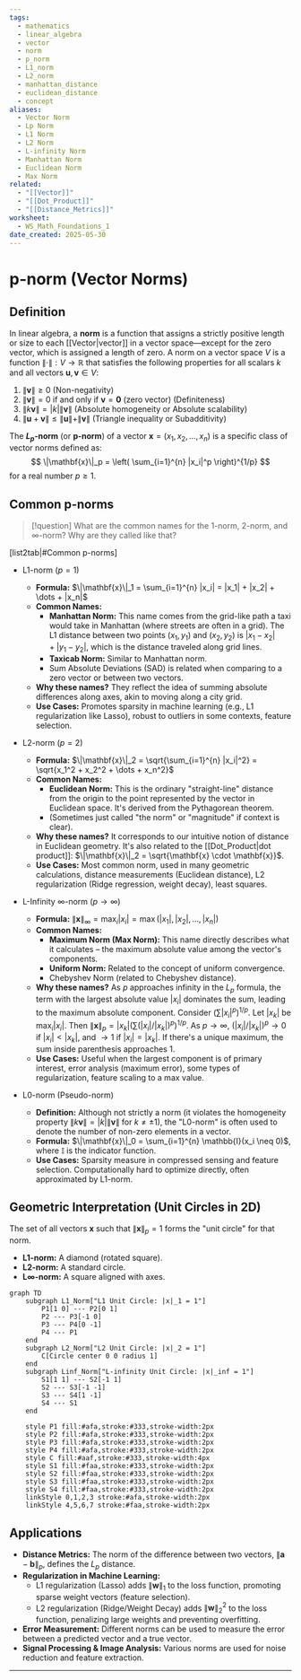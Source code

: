 ```yaml
---
tags:
  - mathematics
  - linear_algebra
  - vector
  - norm
  - p_norm
  - L1_norm
  - L2_norm
  - manhattan_distance
  - euclidean_distance
  - concept
aliases:
  - Vector Norm
  - Lp Norm
  - L1 Norm
  - L2 Norm
  - L-infinity Norm
  - Manhattan Norm
  - Euclidean Norm
  - Max Norm
related:
  - "[[Vector]]"
  - "[[Dot_Product]]"
  - "[[Distance_Metrics]]"
worksheet:
  - WS_Math_Foundations_1
date_created: 2025-05-30
---
```

# p-norm (Vector Norms)

## Definition
In linear algebra, a **norm** is a function that assigns a strictly positive length or size to each [[Vector|vector]] in a vector space—except for the zero vector, which is assigned a length of zero. A norm on a vector space $V$ is a function $\| \cdot \|: V \to \mathbb{R}$ that satisfies the following properties for all scalars $k$ and all vectors $\mathbf{u}, \mathbf{v} \in V$:
1.  $\|\mathbf{v}\| \ge 0$ (Non-negativity)
2.  $\|\mathbf{v}\| = 0$ if and only if $\mathbf{v} = \mathbf{0}$ (zero vector) (Definiteness)
3.  $\|k\mathbf{v}\| = |k| \|\mathbf{v}\|$ (Absolute homogeneity or Absolute scalability)
4.  $\|\mathbf{u} + \mathbf{v}\| \le \|\mathbf{u}\| + \|\mathbf{v}\|$ (Triangle inequality or Subadditivity)

The **$L_p$-norm** (or **p-norm**) of a vector $\mathbf{x} = (x_1, x_2, \dots, x_n)$ is a specific class of vector norms defined as:
$$ \|\mathbf{x}\|_p = \left( \sum_{i=1}^{n} |x_i|^p \right)^{1/p} $$
for a real number $p \ge 1$.

## Common p-norms

>[!question] What are the common names for the 1-norm, 2-norm, and ∞-norm? Why are they called like that?

[list2tab|#Common p-norms]
- L1-norm 
	($p=1$)
    - **Formula:** $\|\mathbf{x}\|_1 = \sum_{i=1}^{n} |x_i| = |x_1| + |x_2| + \dots + |x_n|$
    - **Common Names:**
        - **Manhattan Norm:** This name comes from the grid-like path a taxi would take in Manhattan (where streets are often in a grid). The L1 distance between two points $(x_1, y_1)$ and $(x_2, y_2)$ is $|x_1-x_2| + |y_1-y_2|$, which is the distance traveled along grid lines.
        - **Taxicab Norm:** Similar to Manhattan norm.
        - Sum Absolute Deviations (SAD) is related when comparing to a zero vector or between two vectors.
    - **Why these names?** They reflect the idea of summing absolute differences along axes, akin to moving along a city grid.
    - **Use Cases:** Promotes sparsity in machine learning (e.g., L1 regularization like Lasso), robust to outliers in some contexts, feature selection.

- L2-norm 
	($p=2$)
    - **Formula:** $\|\mathbf{x}\|_2 = \sqrt{\sum_{i=1}^{n} |x_i|^2} = \sqrt{x_1^2 + x_2^2 + \dots + x_n^2}$
    - **Common Names:**
        - **Euclidean Norm:** This is the ordinary "straight-line" distance from the origin to the point represented by the vector in Euclidean space. It's derived from the Pythagorean theorem.
        - (Sometimes just called "the norm" or "magnitude" if context is clear).
    - **Why these names?** It corresponds to our intuitive notion of distance in Euclidean geometry. It's also related to the [[Dot_Product|dot product]]: $\|\mathbf{x}\|_2 = \sqrt{\mathbf{x} \cdot \mathbf{x}}$.
    - **Use Cases:** Most common norm, used in many geometric calculations, distance measurements (Euclidean distance), L2 regularization (Ridge regression, weight decay), least squares.

- L-Infinity
	$\infty$-norm ($p \to \infty$)
    - **Formula:** $\|\mathbf{x}\|_\infty = \max_{i} |x_i| = \max(|x_1|, |x_2|, \dots, |x_n|)$
    - **Common Names:**
        - **Maximum Norm (Max Norm):** This name directly describes what it calculates – the maximum absolute value among the vector's components.
        - **Uniform Norm:** Related to the concept of uniform convergence.
        - Chebyshev Norm (related to Chebyshev distance).
    - **Why these names?** As $p$ approaches infinity in the $L_p$ formula, the term with the largest absolute value $|x_i|$ dominates the sum, leading to the maximum absolute component.
      Consider $(\sum |x_i|^p)^{1/p}$. Let $|x_k|$ be $\max_i |x_i|$. Then $\|\mathbf{x}\|_p = |x_k| (\sum (|x_i|/|x_k|)^p)^{1/p}$. As $p \to \infty$, $(|x_i|/|x_k|)^p \to 0$ if $|x_i| < |x_k|$, and $\to 1$ if $|x_i| = |x_k|$. If there's a unique maximum, the sum inside parenthesis approaches 1.
    - **Use Cases:** Useful when the largest component is of primary interest, error analysis (maximum error), some types of regularization, feature scaling to a max value.

- L0-norm (Pseudo-norm)
    - **Definition:** Although not strictly a norm (it violates the homogeneity property $\|k\mathbf{v}\| = |k| \|\mathbf{v}\|$ for $k \neq \pm 1$), the "L0-norm" is often used to denote the number of non-zero elements in a vector.
    - **Formula:** $\|\mathbf{x}\|_0 = \sum_{i=1}^{n} \mathbb{I}(x_i \neq 0)$, where $\mathbb{I}$ is the indicator function.
    - **Use Cases:** Sparsity measure in compressed sensing and feature selection. Computationally hard to optimize directly, often approximated by L1-norm.

## Geometric Interpretation (Unit Circles in 2D)
The set of all vectors $\mathbf{x}$ such that $\|\mathbf{x}\|_p = 1$ forms the "unit circle" for that norm.
- **L1-norm:** A diamond (rotated square).
- **L2-norm:** A standard circle.
- **L$\infty$-norm:** A square aligned with axes.

```mermaid
graph TD
    subgraph L1_Norm["L1 Unit Circle: |x|_1 = 1"]
        P1[1 0] --- P2[0 1]
        P2 --- P3[-1 0]
        P3 --- P4[0 -1]
        P4 --- P1
    end
    subgraph L2_Norm["L2 Unit Circle: |x|_2 = 1"]
        C[Circle center 0 0 radius 1]
    end
    subgraph Linf_Norm["L-infinity Unit Circle: |x|_inf = 1"]
        S1[1 1] --- S2[-1 1]
        S2 --- S3[-1 -1]
        S3 --- S4[1 -1]
        S4 --- S1
    end

    style P1 fill:#afa,stroke:#333,stroke-width:2px
    style P2 fill:#afa,stroke:#333,stroke-width:2px
    style P3 fill:#afa,stroke:#333,stroke-width:2px
    style P4 fill:#afa,stroke:#333,stroke-width:2px
    style C fill:#aaf,stroke:#333,stroke-width:4px
    style S1 fill:#faa,stroke:#333,stroke-width:2px
    style S2 fill:#faa,stroke:#333,stroke-width:2px
    style S3 fill:#faa,stroke:#333,stroke-width:2px
    style S4 fill:#faa,stroke:#333,stroke-width:2px
    linkStyle 0,1,2,3 stroke:#afa,stroke-width:2px
    linkStyle 4,5,6,7 stroke:#faa,stroke-width:2px
```

## Applications
- **Distance Metrics:** The norm of the difference between two vectors, $\|\mathbf{a} - \mathbf{b}\|_p$, defines the $L_p$ distance.
- **Regularization in Machine Learning:**
    - L1 regularization (Lasso) adds $\|\mathbf{w}\|_1$ to the loss function, promoting sparse weight vectors (feature selection).
    - L2 regularization (Ridge/Weight Decay) adds $\|\mathbf{w}\|_2^2$ to the loss function, penalizing large weights and preventing overfitting.
- **Error Measurement:** Different norms can be used to measure the error between a predicted vector and a true vector.
- **Signal Processing & Image Analysis:** Various norms are used for noise reduction and feature extraction.

---